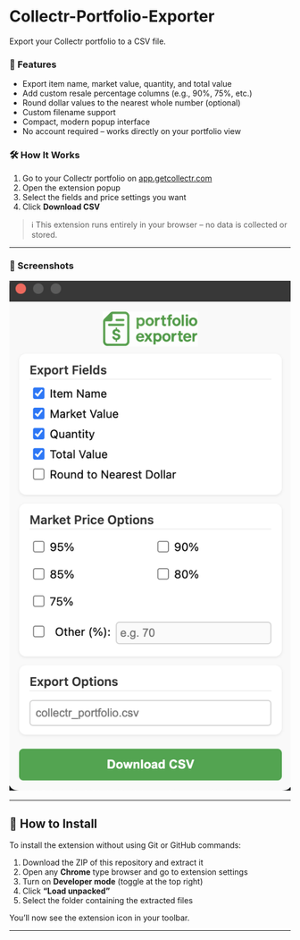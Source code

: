 # Collectr-Portfolio-Exporter
Export your Collectr portfolio to a CSV file.

### 🧩 Features

- Export item name, market value, quantity, and total value
- Add custom resale percentage columns (e.g., 90%, 75%, etc.)
- Round dollar values to the nearest whole number (optional)
- Custom filename support
- Compact, modern popup interface
- No account required – works directly on your portfolio view

### 🛠️ How It Works

1. Go to your Collectr portfolio on [app.getcollectr.com](https://app.getcollectr.com)
2. Open the extension popup
3. Select the fields and price settings you want
4. Click **Download CSV**

> ℹ️ This extension runs entirely in your browser – no data is collected or stored.

---

### 📸 Screenshots

<p align="center">
  <img src="popup example.png" width="auto" />
</p>

---


## 💾 How to Install

To install the extension without using Git or GitHub commands:

1. Download the ZIP of this repository and extract it
2. Open any **Chrome** type browser and go to extension settings
3. Turn on **Developer mode** (toggle at the top right)
4. Click **“Load unpacked”**
5. Select the folder containing the extracted files

You’ll now see the extension icon in your toolbar.

---
